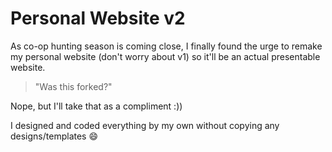 # Personal Website v2

As co-op hunting season is coming close, I finally found the urge to remake my personal website (don't worry about v1) so it'll be an actual presentable website.

> "Was this forked?"

Nope, but I'll take that as a compliment :))

I designed and coded everything by my own without copying any designs/templates 😄
